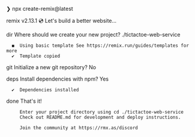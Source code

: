 ❯ npx create-remix@latest

remix v2.13.1 💿 Let's build a better website...

dir Where should we create your new project?
./tictactoe-web-service

      ◼  Using basic template See https://remix.run/guides/templates for more
      ✔  Template copied

git Initialize a new git repository?
No

deps Install dependencies with npm?
Yes

      ✔  Dependencies installed

done That's it!

         Enter your project directory using cd ./tictactoe-web-service
         Check out README.md for development and deploy instructions.

         Join the community at https://rmx.as/discord
